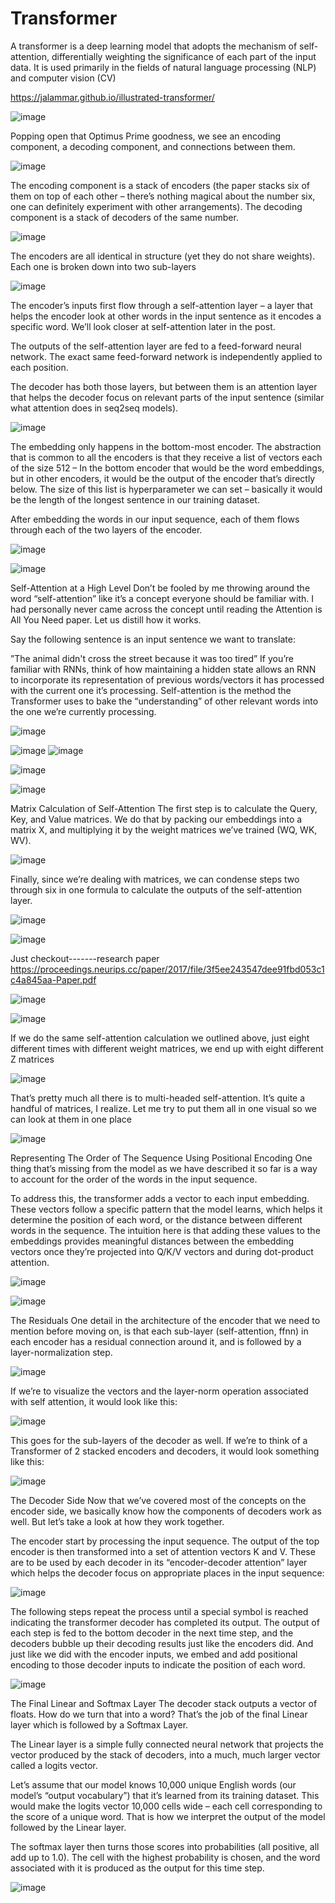 # Transformer
A transformer is a deep learning model that adopts the mechanism of self-attention, differentially weighting the significance of each part of the input data. It is used primarily in the fields of natural language processing (NLP) and computer vision (CV)


https://jalammar.github.io/illustrated-transformer/

![image](https://user-images.githubusercontent.com/122109969/214242998-323b9f47-74cd-490a-85ea-306d1ad242cc.png)

Popping open that Optimus Prime goodness, we see an encoding component, a decoding component, and connections between them.

![image](https://user-images.githubusercontent.com/122109969/214243203-3aa71eec-0e43-4a3a-be4e-6af97516736c.png)

The encoding component is a stack of encoders (the paper stacks six of them on top of each other – there’s nothing magical about the number six, one can definitely experiment with other arrangements). The decoding component is a stack of decoders of the same number.

![image](https://user-images.githubusercontent.com/122109969/214243365-b0942cd3-32e8-414a-bdec-2c15f4066036.png)

The encoders are all identical in structure (yet they do not share weights). Each one is broken down into two sub-layers

![image](https://user-images.githubusercontent.com/122109969/214243471-ec3081d6-535d-4bce-82b8-b57620eaff1b.png)

The encoder’s inputs first flow through a self-attention layer – a layer that helps the encoder look at other words in the input sentence as it encodes a specific word. We’ll look closer at self-attention later in the post.

The outputs of the self-attention layer are fed to a feed-forward neural network. The exact same feed-forward network is independently applied to each position.

The decoder has both those layers, but between them is an attention layer that helps the decoder focus on relevant parts of the input sentence (similar what attention does in seq2seq models).

![image](https://user-images.githubusercontent.com/122109969/214243623-d2be4998-5f48-4724-8303-11eb41e20d4f.png)

The embedding only happens in the bottom-most encoder. The abstraction that is common to all the encoders is that they receive a list of vectors each of the size 512 – In the bottom encoder that would be the word embeddings, but in other encoders, it would be the output of the encoder that’s directly below. The size of this list is hyperparameter we can set – basically it would be the length of the longest sentence in our training dataset.

After embedding the words in our input sequence, each of them flows through each of the two layers of the encoder.

![image](https://user-images.githubusercontent.com/122109969/214243718-f459614d-3b75-4542-bf3e-4d52bf1228c9.png)

![image](https://user-images.githubusercontent.com/122109969/214243803-6a35e1e5-a0e7-4a72-9e24-945ee95023b6.png)

Self-Attention at a High Level
Don’t be fooled by me throwing around the word “self-attention” like it’s a concept everyone should be familiar with. I had personally never came across the concept until reading the Attention is All You Need paper. Let us distill how it works.

Say the following sentence is an input sentence we want to translate:

”The animal didn't cross the street because it was too tired”
If you’re familiar with RNNs, think of how maintaining a hidden state allows an RNN to incorporate its representation of previous words/vectors it has processed with the current one it’s processing. Self-attention is the method the Transformer uses to bake the “understanding” of other relevant words into the one we’re currently processing.

![image](https://user-images.githubusercontent.com/122109969/214244091-5402f459-9fd9-414f-813d-31841e48f94c.png)

![image](https://user-images.githubusercontent.com/122109969/214244242-9b58eaae-0c64-4f64-a344-dd8c7c3e3955.png)
![image](https://user-images.githubusercontent.com/122109969/214244303-d4c39786-da40-4f18-827c-dbee7a3d8c2f.png)

![image](https://user-images.githubusercontent.com/122109969/214244342-b2a4ecc7-9090-4d46-8405-928156443461.png)

![image](https://user-images.githubusercontent.com/122109969/214244413-2e905e17-8237-450d-adde-4b985fbe0c4e.png)

Matrix Calculation of Self-Attention
The first step is to calculate the Query, Key, and Value matrices. We do that by packing our embeddings into a matrix X, and multiplying it by the weight matrices we’ve trained (WQ, WK, WV).

![image](https://user-images.githubusercontent.com/122109969/214244582-2b4a9e8f-0d08-4213-910e-f04a7c08b995.png)

Finally, since we’re dealing with matrices, we can condense steps two through six in one formula to calculate the outputs of the self-attention layer.

![image](https://user-images.githubusercontent.com/122109969/214244658-5f81dc37-cd15-4c55-a469-56e15c5b8285.png)

![image](https://user-images.githubusercontent.com/122109969/214245530-5e44e5b5-feb6-45f8-be18-f0373f389bb7.png)

Just checkout-------research paper https://proceedings.neurips.cc/paper/2017/file/3f5ee243547dee91fbd053c1c4a845aa-Paper.pdf

![image](https://user-images.githubusercontent.com/122109969/214245180-f6d7c3c6-21f5-4573-b67d-90c9bb023bc7.png)



![image](https://user-images.githubusercontent.com/122109969/214245629-6682611e-c1fd-4ad0-b777-8778c585b173.png)

If we do the same self-attention calculation we outlined above, just eight different times with different weight matrices, we end up with eight different Z matrices

![image](https://user-images.githubusercontent.com/122109969/214245723-84784066-41bd-494b-b9f2-f68b6796af44.png)

That’s pretty much all there is to multi-headed self-attention. It’s quite a handful of matrices, I realize. Let me try to put them all in one visual so we can look at them in one place

![image](https://user-images.githubusercontent.com/122109969/214245803-b4609f96-5294-45e6-9326-402f96502d88.png)

Representing The Order of The Sequence Using Positional Encoding
One thing that’s missing from the model as we have described it so far is a way to account for the order of the words in the input sequence.

To address this, the transformer adds a vector to each input embedding. These vectors follow a specific pattern that the model learns, which helps it determine the position of each word, or the distance between different words in the sequence. The intuition here is that adding these values to the embeddings provides meaningful distances between the embedding vectors once they’re projected into Q/K/V vectors and during dot-product attention.

![image](https://user-images.githubusercontent.com/122109969/214246034-3a106587-3fe2-407e-a962-617511c31628.png)

![image](https://user-images.githubusercontent.com/122109969/214246082-1131bda6-262f-463d-af48-005d17f6bad3.png)

The Residuals
One detail in the architecture of the encoder that we need to mention before moving on, is that each sub-layer (self-attention, ffnn) in each encoder has a residual connection around it, and is followed by a layer-normalization step.

![image](https://user-images.githubusercontent.com/122109969/214246202-cc059e6f-7fee-4ad3-bd18-6fafd9271da2.png)

If we’re to visualize the vectors and the layer-norm operation associated with self attention, it would look like this:

![image](https://user-images.githubusercontent.com/122109969/214246317-074b9c5e-5586-4dab-866f-a0b9a1d17cf1.png)

This goes for the sub-layers of the decoder as well. If we’re to think of a Transformer of 2 stacked encoders and decoders, it would look something like this:

![image](https://user-images.githubusercontent.com/122109969/214246443-345931f5-f60c-438e-ace5-fe88e70149a5.png)

The Decoder Side
Now that we’ve covered most of the concepts on the encoder side, we basically know how the components of decoders work as well. But let’s take a look at how they work together.

The encoder start by processing the input sequence. The output of the top encoder is then transformed into a set of attention vectors K and V. These are to be used by each decoder in its “encoder-decoder attention” layer which helps the decoder focus on appropriate places in the input sequence:

![image](https://user-images.githubusercontent.com/122109969/214246551-5d9a0200-968d-4e2c-86f2-1135bc389689.png)

The following steps repeat the process until a special symbol is reached indicating the transformer decoder has completed its output. The output of each step is fed to the bottom decoder in the next time step, and the decoders bubble up their decoding results just like the encoders did. And just like we did with the encoder inputs, we embed and add positional encoding to those decoder inputs to indicate the position of each word.

![image](https://user-images.githubusercontent.com/122109969/214246755-93138be0-11da-4658-83da-3ac0a024e95c.png)

The Final Linear and Softmax Layer
The decoder stack outputs a vector of floats. How do we turn that into a word? That’s the job of the final Linear layer which is followed by a Softmax Layer.

The Linear layer is a simple fully connected neural network that projects the vector produced by the stack of decoders, into a much, much larger vector called a logits vector.

Let’s assume that our model knows 10,000 unique English words (our model’s “output vocabulary”) that it’s learned from its training dataset. This would make the logits vector 10,000 cells wide – each cell corresponding to the score of a unique word. That is how we interpret the output of the model followed by the Linear layer.

The softmax layer then turns those scores into probabilities (all positive, all add up to 1.0). The cell with the highest probability is chosen, and the word associated with it is produced as the output for this time step.

![image](https://user-images.githubusercontent.com/122109969/214246948-835c4a8a-5e22-4a8f-947e-5e5bd860e95c.png)


